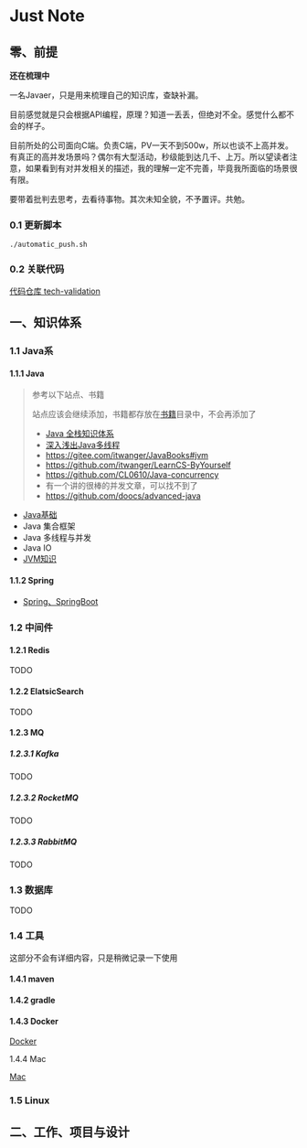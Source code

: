 # Just Note

## 零、前提

**还在梳理中**

一名Javaer，只是用来梳理自己的知识库，查缺补漏。

目前感觉就是只会根据API编程，原理？知道一丢丢，但绝对不全。感觉什么都不会的样子。

目前所处的公司面向C端。负责C端，PV一天不到500w，所以也谈不上高并发。有真正的高并发场景吗？偶尔有大型活动，秒级能到达几千、上万。所以望读者注意，如果看到有对并发相关的描述，我的理解一定不完善，毕竟我所面临的场景很有限。

要带着批判去思考，去看待事物。其次未知全貌，不予置评。共勉。

### 0.1 更新脚本

```shell
./automatic_push.sh
```

### 0.2 关联代码

[代码仓库 tech-validation](https://github.com/NanChaos/tech-validation.git)

## 一、知识体系

### 1.1 Java系

#### 1.1.1 Java

> 参考以下站点、书籍
>
> 站点应该会继续添加，书籍都存放在[书籍](./书籍)目录中，不会再添加了
>
> - [Java 全栈知识体系](https://pdai.tech/)
> - [深入浅出Java多线程](https://github.com/RedSpider1/concurrent)
> - https://gitee.com/itwanger/JavaBooks#jvm
> - https://github.com/itwanger/LearnCS-ByYourself
> - https://github.com/CL0610/Java-concurrency
> - 有一个讲的很棒的并发文章，可以找不到了
> - https://github.com/doocs/advanced-java

- [Java基础](./Java/Java.md)
- Java 集合框架
- Java 多线程与并发
- Java IO
- [JVM知识](./Java/JVM.md)

#### 1.1.2 Spring

- [Spring、SpringBoot](./Java/SpringBoot.md)

### 1.2 中间件

#### 1.2.1 Redis

TODO

#### 1.2.2 ElatsicSearch

TODO

#### 1.2.3 MQ

##### 1.2.3.1 Kafka

TODO

##### 1.2.3.2 RocketMQ

TODO

##### 1.2.3.3 RabbitMQ

TODO

### 1.3 数据库

TODO

### 1.4 工具

这部分不会有详细内容，只是稍微记录一下使用

#### 1.4.1 maven

#### 1.4.2 gradle

#### 1.4.3 Docker

[Docker](./Docker/Docker.md)

1.4.4 Mac

[Mac](./Mac/Mac.md)

### 1.5 Linux



## 二、工作、项目与设计 










